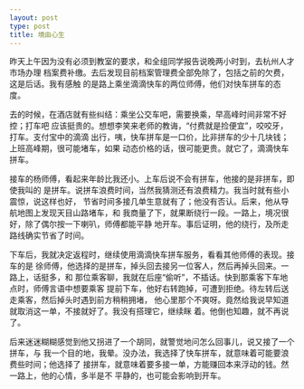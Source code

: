 ```yaml
---
layout: post
type: post
title: 境由心生
---
```



昨天上午因为没有必须到教室的要求，和全组同学报告说晚两小时到，去杭州人才市场办理
档案费补缴。去后发现目前档案管理费全部免除了，包括之前的欠费，这是后话。我有感触
的是路上乘坐滴滴快车的两位师傅，他们对快车拼车的态度。

去的时候，在酒店就有些纠结：乘坐公交车吧，需要换乘，早高峰时间非常不好控；打车吧
应该挺贵的。想想李笑来老师的教诲，“付费就是捡便宜”，咬咬牙，打车。支付宝中的滴滴
出行，咦，快车拼车是一口价，比非拼车的少十几块钱；上班高峰期，很可能堵车，如果
动态价格的话，很可能更贵。就它了，滴滴快车拼车。

接车的杨师傅，看起来年龄比我还小。上车后说不会有拼车，他接的是非拼车，即使我叫的
是拼车。说拼车浪费时间，当然我猜测还有浪费精力。我当时就有些小震惊，说这样也好，
节省时间多接几单生意就有了；他没有否认。后来，他从导航地图上发现天目山路堵车，和
我商量了下，就果断绕行一段。一路上，境况很好，除了偶尔按一下喇叭，师傅都能平静
地开车。事后证明，他的绕行，及所走路线确实节省了时间。

下车后，我就决定返程时，继续使用滴滴快车拼车服务，看看其他师傅的表现。接车的是
徐师傅，他选择的是拼车，掉头回去接另一位客人，然后再掉头回来。一路上，话挺多，和
那位乘客聊，我就在后座“偷听”，不插话。快到那乘客下车地点时，师傅言语中想要乘客
提前下车，他好右转跑掉，可遭到拒绝。待左转后送走乘客，然后掉头时遇到前方稍稍拥堵，
他心里那个不爽呀。竟然给我说早知道就取消这一单，不接就好了。我没有搭理它，继续眯
着。他倒也知趣，就不再说了。

后来迷迷糊糊感觉到他又拐进了一个胡同，就警觉地问怎么回事儿，说又接了一个拼车，与
我一个目的地，我晕。没办法，我选择了快车拼车，就意味着可能要浪费些时间；他选择了
接拼车，就意味着要多接一单，方能赚回本来浮动的钱。然一路上，他的心情，多半是不
平静的，也可能会影响到开车。
